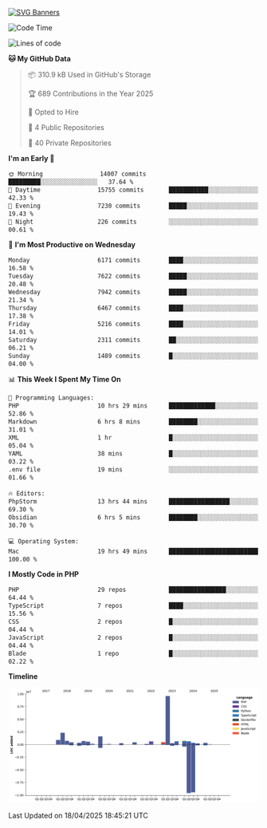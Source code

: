 [![SVG Banners](https://svg-banners.vercel.app/api?type=glitch&text1=Gere_Lajos%F0%9F%92%BB&width=800&height=400)](https://github.com/Akshay090/svg-banners)

<!--START_SECTION:waka-->
![Code Time](http://img.shields.io/badge/Code%20Time-2%2C380%20hrs%2036%20mins-blue)

![Lines of code](https://img.shields.io/badge/From%20Hello%20World%20I%27ve%20Written-22.2%20million%20lines%20of%20code-blue)

**🐱 My GitHub Data** 

> 📦 310.9 kB Used in GitHub's Storage 
 > 
> 🏆 689 Contributions in the Year 2025
 > 
> 💼 Opted to Hire
 > 
> 📜 4 Public Repositories 
 > 
> 🔑 40 Private Repositories 
 > 
**I'm an Early 🐤** 

```text
🌞 Morning                14007 commits       █████████░░░░░░░░░░░░░░░░   37.64 % 
🌆 Daytime                15755 commits       ███████████░░░░░░░░░░░░░░   42.33 % 
🌃 Evening                7230 commits        █████░░░░░░░░░░░░░░░░░░░░   19.43 % 
🌙 Night                  226 commits         ░░░░░░░░░░░░░░░░░░░░░░░░░   00.61 % 
```
📅 **I'm Most Productive on Wednesday** 

```text
Monday                   6171 commits        ████░░░░░░░░░░░░░░░░░░░░░   16.58 % 
Tuesday                  7622 commits        █████░░░░░░░░░░░░░░░░░░░░   20.48 % 
Wednesday                7942 commits        █████░░░░░░░░░░░░░░░░░░░░   21.34 % 
Thursday                 6467 commits        ████░░░░░░░░░░░░░░░░░░░░░   17.38 % 
Friday                   5216 commits        ████░░░░░░░░░░░░░░░░░░░░░   14.01 % 
Saturday                 2311 commits        ██░░░░░░░░░░░░░░░░░░░░░░░   06.21 % 
Sunday                   1489 commits        █░░░░░░░░░░░░░░░░░░░░░░░░   04.00 % 
```


📊 **This Week I Spent My Time On** 

```text
💬 Programming Languages: 
PHP                      10 hrs 29 mins      █████████████░░░░░░░░░░░░   52.86 % 
Markdown                 6 hrs 8 mins        ████████░░░░░░░░░░░░░░░░░   31.01 % 
XML                      1 hr                █░░░░░░░░░░░░░░░░░░░░░░░░   05.04 % 
YAML                     38 mins             █░░░░░░░░░░░░░░░░░░░░░░░░   03.22 % 
.env file                19 mins             ░░░░░░░░░░░░░░░░░░░░░░░░░   01.66 % 

🔥 Editors: 
PhpStorm                 13 hrs 44 mins      █████████████████░░░░░░░░   69.30 % 
Obsidian                 6 hrs 5 mins        ████████░░░░░░░░░░░░░░░░░   30.70 % 

💻 Operating System: 
Mac                      19 hrs 49 mins      █████████████████████████   100.00 % 
```

**I Mostly Code in PHP** 

```text
PHP                      29 repos            ████████████████░░░░░░░░░   64.44 % 
TypeScript               7 repos             ████░░░░░░░░░░░░░░░░░░░░░   15.56 % 
CSS                      2 repos             █░░░░░░░░░░░░░░░░░░░░░░░░   04.44 % 
JavaScript               2 repos             █░░░░░░░░░░░░░░░░░░░░░░░░   04.44 % 
Blade                    1 repo              █░░░░░░░░░░░░░░░░░░░░░░░░   02.22 % 
```



**Timeline**

![Lines of Code chart](https://raw.githubusercontent.com/gere-lajos/gere-lajos/main/assets/bar_graph.png)


 Last Updated on 18/04/2025 18:45:21 UTC
<!--END_SECTION:waka-->
